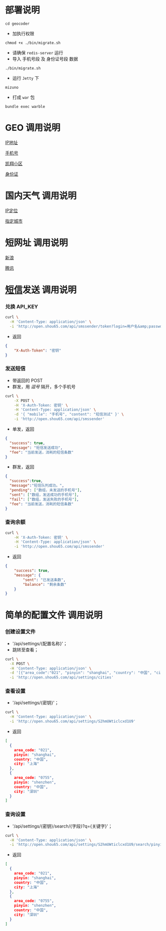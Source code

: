 部署说明
====

`cd geocoder`
* 加执行权限

`chmod +x ./bin/migrate.sh`
* 请确保 `redis-server` 运行
* 导入 手机号段 及 身份证号段 数据

`./bin/migrate.sh`
* 运行 `Jetty` 下

`mizuno`
* 打成 `war` 包

`bundle exec warble`


GEO 调用说明
====

[IP地址](http://open.shou65.com/api/geocoder/113.140.219.74)

[手机号](http://open.shou65.com/api/geocoder/18016245161)

[凯翔小区](http://open.shou65.com/api/geocoder/凯翔小区)

[身份证](http://open.shou65.com/api/geocoder/610103198006220000)

国内天气 调用说明
====

[IP定位](http://open.shou65.com/api/weather)

[指定城市](http://open.shou65.com/api/weather/上海)

短网址 调用说明
====

[新浪](http://open.shou65.com/api/shortener/sina?long_url=http%3a%2f%2fwww.google.com%2flogin.jsp?user_id=1)

[腾讯](http://open.shou65.com/api/shortener/tencent?long_url=http%3a%2f%2fwww.google.com%2flogin.jsp?user_id=1)

[短信](http://smsbao.com)发送 调用说明
====

### 兑换 API_KEY


```bash
curl \
  -H 'Content-Type: application/json' \
  -i 'http://open.shou65.com/api/smssender/token?login=用户名&amp;passwd=密码'		
```
* 返回

```json
{
	"X-Auth-Token": "密钥"
}
```

### 发送短信
* 带返回的 POST
* 群发，用 *逗号* 隔开，多个手机号

```bash
curl \
	-X POST \
	-H 'X-Auth-Token: 密钥' \
	-H 'Content-Type: application/json' \
	-d '{ "mobile": "手机号", "content": "短信测试" }' \
	-i 'http://open.shou65.com/api/smssender'
```
* 单发，返回

```json
{
  "success": true,
  "message": "短信发送成功",
  "fee": "当前发送，消耗的短信条数"
}
```

* 群发，返回

```json
{
  "success":true,
  "message":"短信队列成功。",
  "pending": ["数组，未发送的手机号"],
  "sent": ["数组，发送成功的手机号"],
  "fail": ["数组，发送失败的手机号"],
  "fee": "当前发送，消耗的短信条数"
}
```



### 查询余额

```bash
curl \
	-H 'X-Auth-Token: 密钥' \
	-H 'Content-Type: application/json' \
	-i 'http://open.shou65.com/api/smssender'
```
* 返回

```json
{
    "success": true,
    "message": {
        "sent": "已发送条数",
        "balance": "剩余条数"
    }
}
```
简单的配置文件 调用说明
====

### 创建设置文件
* '/api/settings/{配置名称}'；
* 跳转至查看；

```bash
curl \
  -X POST \
  -H 'Content-Type: application/json' \
  -d '[{"area_code":"021", "pinyin": "shanghai", "country": "中国", "city": "上海"},{"area_code":"0755", "pinyin": "shenzhen", "country": "中国", "city": "深圳"}]' \
  -i 'http://open.shou65.com/api/settings/cities'
```

### 查看设置
* '/api/settings/{密钥}'；

```bash
curl \
  -H 'Content-Type: application/json' \
  -i 'http://open.shou65.com/api/settings/S2hmUWticlcxd1U9'
```
* 返回

```json
[
  {
    area_code: "021",
    pinyin: "shanghai",
    country: "中国",
    city: "上海"
  },
  {
    area_code: "0755",
    pinyin: "shenzhen",
    country: "中国",
    city: "深圳"
  }
]
```

### 查询设置
* '/api/settings/{密钥}/search/{字段}?q={关键字}'；

```bash
curl \
  -H 'Content-Type: application/json' \
  -i 'http://open.shou65.com/api/settings/S2hmUWticlcxd1U9/search/pinyin?q=sh'
```
* 返回

```json
[
  {
    area_code: "021",
    pinyin: "shanghai",
    country: "中国",
    city: "上海"
  },
  {
    area_code: "0755",
    pinyin: "shenzhen",
    country: "中国",
    city: "深圳"
  }
]
```
